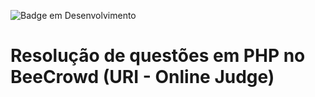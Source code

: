 ![Badge em Desenvolvimento](http://img.shields.io/static/v1?label=STATUS&message=EM%20DESENVOLVIMENTO&color=GREEN&style=for-the-badge)

# Resolução de questões em PHP no BeeCrowd (URI - Online Judge)





